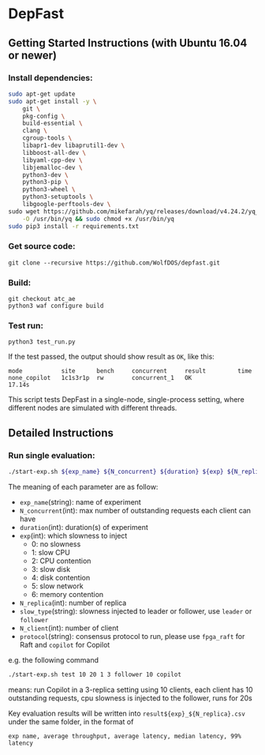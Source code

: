 
# DepFast


## Getting Started Instructions (with Ubuntu 16.04 or newer)

### Install dependencies:

```sh
sudo apt-get update
sudo apt-get install -y \
    git \
    pkg-config \
    build-essential \
    clang \
    cgroup-tools \
    libapr1-dev libaprutil1-dev \
    libboost-all-dev \
    libyaml-cpp-dev \
    libjemalloc-dev \
    python3-dev \
    python3-pip \
    python3-wheel \
    python3-setuptools \
    libgoogle-perftools-dev \
sudo wget https://github.com/mikefarah/yq/releases/download/v4.24.2/yq_linux_amd64 \
    -O /usr/bin/yq && sudo chmod +x /usr/bin/yq
sudo pip3 install -r requirements.txt
```

### Get source code:
```
git clone --recursive https://github.com/WolfDOS/depfast.git
```

### Build:

```
git checkout atc_ae
python3 waf configure build 
```

### Test run:
```
python3 test_run.py
```
If the test passed, the output should show result as `OK`, like this:
```
mode           site      bench     concurrent     result         time 
none_copilot   1c1s3r1p  rw        concurrent_1   OK             17.14s
```
This script tests DepFast in a single-node, single-process setting, where different nodes are simulated with different threads.

## Detailed Instructions

### Run single evaluation:
```sh
./start-exp.sh ${exp_name} ${N_concurrent} ${duration} ${exp} ${N_replica} ${slow_type} ${N_client} ${protocol}
```
The meaning of each parameter are as follow:
- `exp_name`(string): name of experiment
- `N_concurrent`(int): max number of outstanding requests each client can have
- `duration`(int): duration(s) of experiment
- `exp`(int): which slowness to inject
    - 0: no slowness
    - 1: slow CPU
    - 2: CPU contention
    - 3: slow disk
    - 4: disk contention
    - 5: slow network
    - 6: memory contention
- `N_replica`(int): number of replica
- `slow_type`(string): slowness injected to leader or follower, use `leader` or `follower`
- `N_client`(int): number of client
- `protocol`(string): consensus protocol to run, please use `fpga_raft` for Raft and `copilot` for Copilot

e.g. the following command
```sh
./start-exp.sh test 10 20 1 3 follower 10 copilot
```
means: run Copilot in a 3-replica setting using 10 clients, each client has 10 outstanding requests, cpu slowness is injected to the follower, runs for 20s

Key evaluation results will be written into `result${exp}_${N_replica}.csv` under the same folder, in the format of
```csv
exp name, average throughput, average latency, median latency, 99% latency
```


